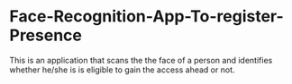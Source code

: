 # Face-Recognition-App-To-register-Presence
This is an application that scans the the face of a person and identifies whether he/she is is eligible to gain the access ahead or not.
